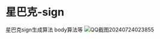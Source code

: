 # 星巴克-sign
星巴克sign生成算法 body算法等
![QQ截图20240724023855](https://github.com/user-attachments/assets/06653e75-9a71-40bc-a046-8f79df9b9e0c)
